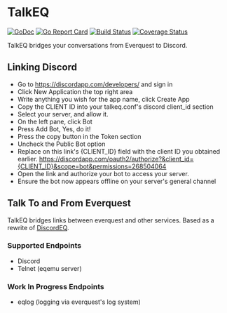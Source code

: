 # TalkEQ

[![GoDoc](https://godoc.org/github.com/xackery/talkeq?status.svg)](https://godoc.org/github.com/xackery/talkeq) [![Go Report Card](https://goreportcard.com/badge/github.com/xackery/talkeq)](https://goreportcard.com/report/github.com/xackery/talkeq) [![Build Status](https://travis-ci.org/xackery/talkeq.svg)](https://travis-ci.org/Xackery/talkeq.svg?branch=master) [![Coverage Status](https://coveralls.io/repos/github/xackery/talkeq/badge.svg?branch=master)](https://coveralls.io/github/xackery/talkeq?branch=master)

TalkEQ bridges your conversations from Everquest to Discord.


## Linking Discord

* Go to https://discordapp.com/developers/ and sign in
* Click New Application the top right area
* Write anything you wish for the app name, click Create App
* Copy the CLIENT ID into your talkeq.conf's discord client_id section
* Select your server, and allow it.
* On the left pane, click Bot
* Press Add Bot, Yes, do it!
* Press the copy button in the Token section
* Uncheck the Public Bot option
* Replace on this link's {CLIENT_ID} field with the client ID you obtained earlier. https://discordapp.com/oauth2/authorize?&client_id={CLIENT_ID}&scope=bot&permissions=268504064 
* Open the link and authorize your bot to access your server.
* Ensure the bot now appears offline on your server's general channel


## Talk To and From Everquest

TalkEQ bridges links between everquest and other services. Based as a rewrite of [DiscordEQ](https://github.com/xackery/discordeq).

### Supported Endpoints

* Discord
* Telnet (eqemu server)

### Work In Progress Endpoints

* eqlog (logging via everquest's log system)